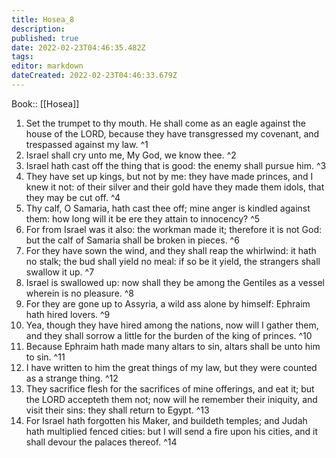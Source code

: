 ```yaml
---
title: Hosea_8
description: 
published: true
date: 2022-02-23T04:46:35.482Z
tags: 
editor: markdown
dateCreated: 2022-02-23T04:46:33.679Z
---
```


 Book:: [[Hosea]]
 1. Set the trumpet to thy mouth. He shall come as an eagle against the house of the LORD, because they have transgressed my covenant, and trespassed against my law. ^1
 2. Israel shall cry unto me, My God, we know thee. ^2
 3. Israel hath cast off the thing that is good: the enemy shall pursue him. ^3
 4. They have set up kings, but not by me: they have made princes, and I knew it not: of their silver and their gold have they made them idols, that they may be cut off. ^4
 5. Thy calf, O Samaria, hath cast thee off; mine anger is kindled against them: how long will it be ere they attain to innocency? ^5
 6. For from Israel was it also: the workman made it; therefore it is not God: but the calf of Samaria shall be broken in pieces. ^6
 7. For they have sown the wind, and they shall reap the whirlwind: it hath no stalk; the bud shall yield no meal: if so be it yield, the strangers shall swallow it up. ^7
 8. Israel is swallowed up: now shall they be among the Gentiles as a vessel wherein is no pleasure. ^8
 9. For they are gone up to Assyria, a wild ass alone by himself: Ephraim hath hired lovers. ^9
 10. Yea, though they have hired among the nations, now will I gather them, and they shall sorrow a little for the burden of the king of princes. ^10
 11. Because Ephraim hath made many altars to sin, altars shall be unto him to sin. ^11
 12. I have written to him the great things of my law, but they were counted as a strange thing. ^12
 13. They sacrifice flesh for the sacrifices of mine offerings, and eat it; but the LORD accepteth them not; now will he remember their iniquity, and visit their sins: they shall return to Egypt. ^13
 14. For Israel hath forgotten his Maker, and buildeth temples; and Judah hath multiplied fenced cities: but I will send a fire upon his cities, and it shall devour the palaces thereof. ^14

